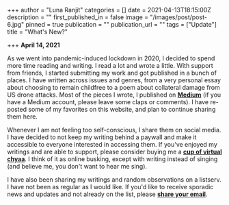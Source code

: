 +++
author = "Luna Ranjit"
categories = []
date = 2021-04-13T18:15:00Z
description = ""
first_published_in = false
image = "/images/post/post-6.jpg"
pinned = true
publication = ""
publication_url = ""
tags = ["Update"]
title = "What's New?"

+++
**April 14, 2021**

As we went into pandemic-induced lockdown in 2020, I decided to spend more time reading and writing. I read a lot and wrote a little. With support from friends, I started submitting my work and got published in a bunch of places. I have written across issues and genres, from a very personal essay about choosing to remain childfree to a poem about collateral damage from US drone attacks. Most of the pieces I wrote, I published on [**Medium**](https://lunaranjit.medium.com/) (if you have a Medium account, please leave some claps or comments). I have re-posted some of my favorites on this website, and plan to continue sharing them here.

Whenever I am not feeling too self-conscious, I share them on social media. I have decided to not keep my writing behind a paywall and make it accessible to everyone interested in accessing them. If you've enjoyed my writings and are able to support, please consider buying me a [**cup of virtual chyaa**](https://www.buymeacoffee.com/lunaranjit). I think of it as online busking, except with writing instead of singing (and believe me, you don't want to hear me sing).

I have also been sharing my writings and random observations on a listserv. I have not been as regular as I would like. If you'd like to receive sporadic news and updates and not already on the list, please [**share your email**](http://tinyletter.com/LunaRanjit).